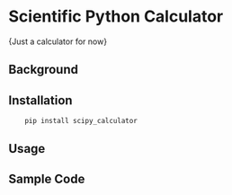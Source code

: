 # Scientific Python Calculator

{Just a calculator for now}

## Background

## Installation
```
	pip install scipy_calculator
```

## Usage


## Sample Code